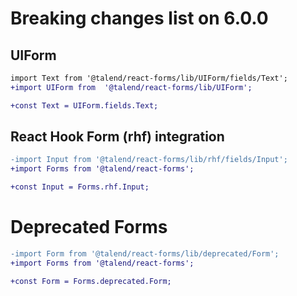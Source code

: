 # Breaking changes list on 6.0.0

## UIForm

```diff
import Text from '@talend/react-forms/lib/UIForm/fields/Text';
+import UIForm from  '@talend/react-forms/lib/UIForm';

+const Text = UIForm.fields.Text;
```

## React Hook Form (rhf) integration

```diff
-import Input from '@talend/react-forms/lib/rhf/fields/Input';
+import Forms from '@talend/react-forms';

+const Input = Forms.rhf.Input;
```

# Deprecated Forms

```diff
-import Form from '@talend/react-forms/lib/deprecated/Form';
+import Forms from '@talend/react-forms';

+const Form = Forms.deprecated.Form;
```
